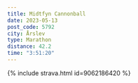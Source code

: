 ```yaml
---
title: Midtfyn Cannonball
date: 2023-05-13
post_code: 5792
city: Årslev
type: Marathon
distance: 42.2
time: "3:51:20"
---
```

{% include strava.html id=9062186420 %}